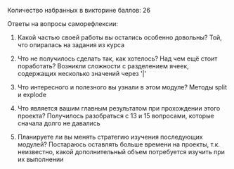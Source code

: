 Количество набранных в викторине баллов: 26

Ответы на вопросы саморефлексии:

1. Какой частью своей работы вы остались особенно довольны?
Той, что опиралась на задания из курса

2. Что не получилось сделать так, как хотелось? Над чем ещё стоит поработать?
Возникли сложности с разделением ячеек, содержащих несколько значений через '|' 

3. Что интересного и полезного вы узнали в этом модуле?
Методы split и explode

4. Что является вашим главным результатом при прохождении этого проекта?
Получилось разобраться с 13 и 15 вопросами, которые сначала долго не давались

5. Планируете ли вы менять стратегию изучения последующих модулей?
Постараюсь оставлять больше времени на проекты, т.к. неизвестно, 
какой дополнительный объем потребуется изучить при их выполнении